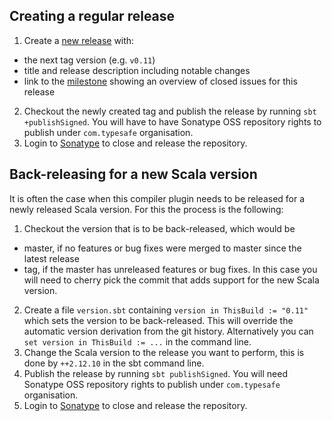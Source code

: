 ## Creating a regular release

1. Create a [new release](https://github.com/lightbend/genjavadoc/releases/new) with:
  * the next tag version (e.g. `v0.11`)
  * title and release description including notable changes
  * link to the [milestone](https://github.com/lightbend/genjavadoc/milestones) showing an overview of closed issues for this release
2. Checkout the newly created tag and publish the release by running `sbt +publishSigned`. You will have to have Sonatype OSS repository rights to publish under `com.typesafe` organisation.
3. Login to [Sonatype](https://oss.sonatype.org/) to close and release the repository.

## Back-releasing for a new Scala version

It is often the case when this compiler plugin needs to be released for a newly released Scala version. For this the process is the following:

1. Checkout the version that is to be back-released, which would be
  * master, if no features or bug fixes were merged to master since the latest release
  * tag, if the master has unreleased features or bug fixes. In this case you will need to cherry pick the commit that adds support for the new Scala version.
2. Create a file `version.sbt` containing `version in ThisBuild := "0.11"` which sets the version to be back-released. This will override the automatic version derivation from the git history. Alternatively you can `set version in ThisBuild := ...` in the command line.
3. Change the Scala version to the release you want to perform, this is done by `++2.12.10` in the sbt command line.
4. Publish the release by running `sbt publishSigned`. You will need Sonatype OSS repository rights to publish under `com.typesafe` organisation.
5. Login to [Sonatype](https://oss.sonatype.org/) to close and release the repository.
